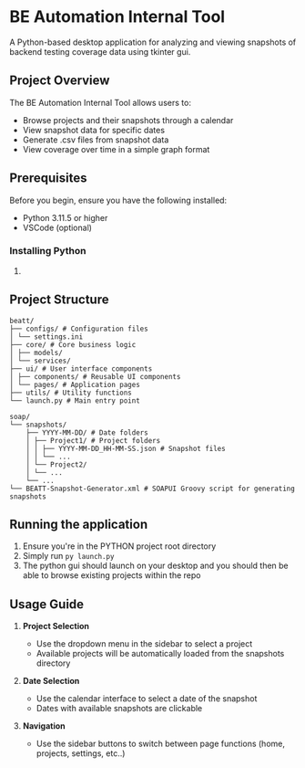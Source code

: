 # BE Automation Internal Tool

A Python-based desktop application for analyzing and viewing snapshots of backend testing coverage data using tkinter gui.

## Project Overview

The BE Automation Internal Tool allows users to:
- Browse projects and their snapshots through a calendar
- View snapshot data for specific dates
- Generate .csv files from snapshot data
- View coverage over time in a simple graph format

## Prerequisites

Before you begin, ensure you have the following installed:
- Python 3.11.5 or higher
- VSCode (optional)

### Installing Python

1. 

## Project Structure
    beatt/
    ├── configs/ # Configuration files
    │ └── settings.ini
    ├── core/ # Core business logic
    │ ├── models/
    │ └── services/
    ├── ui/ # User interface components
    │ ├── components/ # Reusable UI components
    │ └── pages/ # Application pages
    ├── utils/ # Utility functions
    └── launch.py # Main entry point

    soap/
    └── snapshots/
        ├── YYYY-MM-DD/ # Date folders
        │ ├── Project1/ # Project folders
        │ │ ├── YYYY-MM-DD_HH-MM-SS.json # Snapshot files
        │ │ └── ...
        │ └── Project2/
        │ └── ...
        └── ...
    └── BEATT-Snapshot-Generator.xml # SOAPUI Groovy script for generating snapshots

## Running the application

1. Ensure you're in the PYTHON project root directory
2. Simply run ```py launch.py```
3. The python gui should launch on your desktop and you should then be able to browse existing projects within the repo

## Usage Guide

1. **Project Selection**
   - Use the dropdown menu in the sidebar to select a project
   - Available projects will be automatically loaded from the snapshots directory

2. **Date Selection**
   - Use the calendar interface to select a date of the snapshot
   - Dates with available snapshots are clickable

3. **Navigation**
   - Use the sidebar buttons to switch between page functions (home, projects, settings, etc..)